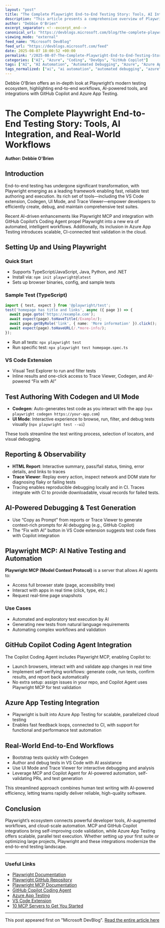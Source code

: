 ```yaml
---
layout: "post"
title: "The Complete Playwright End-to-End Testing Story: Tools, AI Integration, and Real-World Workflows"
description: "This article presents a comprehensive overview of Playwright’s ecosystem for end-to-end testing, covering test creation, debugging, reporting, observability, and AI-powered automation. It introduces tools like Playwright MCP, the VS Code extension, and new integrations with GitHub Copilot’s Coding Agent and Azure App Testing, exploring both practical workflows and the future of intelligent, automated testing."
author: "Debbie O'Brien"
excerpt_separator: <!--excerpt_end-->
canonical_url: "https://devblogs.microsoft.com/blog/the-complete-playwright-end-to-end-story-tools-ai-and-real-world-workflows"
viewing_mode: "external"
feed_name: "Microsoft DevBlog"
feed_url: "https://devblogs.microsoft.com/feed"
date: 2025-08-07 18:00:52 +00:00
permalink: "/2025-08-07-The-Complete-Playwright-End-to-End-Testing-Story-Tools-AI-Integration-and-Real-World-Workflows.html"
categories: ["AI", "Azure", "Coding", "DevOps", "GitHub Copilot"]
tags: ["AI", "AI Automation", "Automated Debugging", "Azure", "Azure App Testing", "Browser Automation", "Codegen", "Coding", "Continuous Integration", "DevOps", "End To End Testing", "Functional Testing", "GitHub Copilot", "GitHub Copilot Coding Agent", "JavaScript", "MCP", "News", "Playwright", "Playwright MCP", "Reporting", "Test Automation", "Testing Workflows", "Trace Viewer", "TypeScript", "UI Mode", "VS Code Extension"]
tags_normalized: ["ai", "ai automation", "automated debugging", "azure", "azure app testing", "browser automation", "codegen", "coding", "continuous integration", "devops", "end to end testing", "functional testing", "github copilot", "github copilot coding agent", "javascript", "mcp", "news", "playwright", "playwright mcp", "reporting", "test automation", "testing workflows", "trace viewer", "typescript", "ui mode", "vs code extension"]
---
```


Debbie O'Brien offers an in-depth look at Playwright’s modern testing ecosystem, highlighting end-to-end workflows, AI-powered tools, and integrations with GitHub Copilot and Azure App Testing.<!--excerpt_end-->

# The Complete Playwright End-to-End Testing Story: Tools, AI Integration, and Real-World Workflows

**Author: Debbie O'Brien**

## Introduction

End-to-end testing has undergone significant transformation, with Playwright emerging as a leading framework enabling fast, reliable test authoring and execution. Its rich set of tools—including the VS Code extension, Codegen, UI Mode, and Trace Viewer—empower developers to efficiently create, debug, and maintain comprehensive test suites.

Recent AI-driven enhancements like Playwright MCP and integration with GitHub Copilot’s Coding Agent propel Playwright into a new era of automated, intelligent workflows. Additionally, its inclusion in Azure App Testing introduces scalable, CI-connected test validation in the cloud.

## Setting Up and Using Playwright

### Quick Start

- Supports TypeScript/JavaScript, Java, Python, and .NET
- Install via: `npm init playwright@latest`
- Sets up browser binaries, config, and sample tests

### Sample Test (TypeScript)

```typescript
import { test, expect } from '@playwright/test';
test('homepage has title and links', async ({ page }) => {
  await page.goto('https://example.com');
  await expect(page).toHaveTitle(/Example/);
  await page.getByRole('link', { name: 'More information' }).click();
  await expect(page).toHaveURL(/.*more-info/);
});
```

- Run all tests: `npx playwright test`
- Run specific test: `npx playwright test homepage.spec.ts`

### VS Code Extension

- Visual Test Explorer to run and filter tests
- Inline results and one-click access to Trace Viewer, Codegen, and AI-powered “Fix with AI”

## Test Authoring With Codegen and UI Mode

- **Codegen**: Auto-generates test code as you interact with the app (`npx playwright codegen https://your-app.com`)
- **UI Mode**: Interactive experience to browse, run, filter, and debug tests visually (`npx playwright test --ui`)

These tools streamline the test writing process, selection of locators, and visual debugging.

## Reporting & Observability

- **HTML Report**: Interactive summary, pass/fail status, timing, error details, and links to traces
- **Trace Viewer**: Replay every action, inspect network and DOM state for diagnosing flaky or failing tests
- Tracing enables reproducible debugging locally and in CI. Traces integrate with CI to provide downloadable, visual records for failed tests.

## AI-Powered Debugging & Test Generation

- Use “Copy as Prompt” from reports or Trace Viewer to generate context-rich prompts for AI debugging (e.g., GitHub Copilot)
- The “Fix with AI” button in VS Code extension suggests test code fixes with Copilot integration

## Playwright MCP: AI Native Testing and Automation

**Playwright MCP (Model Context Protocol)** is a server that allows AI agents to:

- Access full browser state (page, accessibility tree)
- Interact with apps in real time (click, type, etc.)
- Request real-time page snapshots

### Use Cases

- Automated and exploratory test execution by AI
- Generating new tests from natural language requirements
- Automating complex workflows and validation

## GitHub Copilot Coding Agent Integration

The Copilot Coding Agent includes Playwright MCP, enabling Copilot to:

- Launch browsers, interact with and validate app changes in real time
- Implement self-verifying workflows: generate code, run tests, confirm results, and report back automatically
- No extra setup: assign issues in your repo, and Copilot Agent uses Playwright MCP for test validation

## Azure App Testing Integration

- Playwright is built into Azure App Testing for scalable, parallelized cloud testing
- Enables fast feedback loops, connected to CI, with support for functional and performance test automation

## Real-World End-to-End Workflows

- Bootstrap tests quickly with Codegen
- Author and debug tests in VS Code with AI assistance
- Use UI Mode and Trace Viewer for interactive debugging and analysis
- Leverage MCP and Copilot Agent for AI-powered automation, self-validating PRs, and test generation

This streamlined approach combines human test writing with AI-powered efficiency, letting teams rapidly deliver reliable, high-quality software.

## Conclusion

Playwright’s ecosystem connects powerful developer tools, AI-augmented workflows, and cloud-scale automation. MCP and GitHub Copilot integrations bring self-improving code validation, while Azure App Testing offers scalable, parallel test execution. Whether setting up your first suite or optimizing large projects, Playwright and these integrations modernize the end-to-end testing landscape.

---

### Useful Links

- [Playwright Documentation](https://playwright.dev/docs/intro)
- [Playwright GitHub Repository](https://github.com/microsoft/playwright)
- [Playwright MCP Documentation](https://playwright.dev/docs/mcp-intro)
- [GitHub Copilot Coding Agent](https://github.com/github/copilot-coding-assistant)
- [Azure App Testing](https://aka.ms/azureapptesting/announcement)
- [VS Code Extension](https://marketplace.visualstudio.com/items?itemName=ms-playwright.playwright)
- [10 MCP Servers to Get You Started](https://devblogs.microsoft.com/blog/10-microsoft-mcp-servers-to-accelerate-your-development-workflow)

---

This post appeared first on "Microsoft DevBlog". [Read the entire article here](https://devblogs.microsoft.com/blog/the-complete-playwright-end-to-end-story-tools-ai-and-real-world-workflows)
